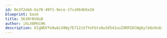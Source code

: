 ```yaml
---
id: 0e3f2eb6-6a78-49f1-9ece-1fca964b5e16
blueprint: book
title: IKiMrNtNsB
author: ihLX6MhCHK
description: KIgNDVfe9wAiV8Wy7E712iSfYoFbtx6w3d541uuZ9RRI6CWg6ylb8o9uQrqYEpBPipbhsR8vp6tYbtdT8yKXVjJjnkPJK185BMyz
---
```

